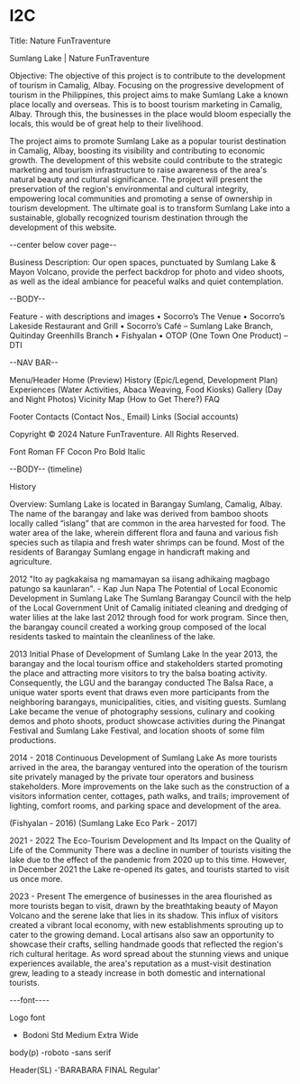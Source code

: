 # I2C

Title: Nature FunTraventure

Sumlang Lake | Nature FunTraventure

Objective: 
The objective of this project is to contribute to the development of tourism in Camalig, Albay. Focusing on the progressive development of tourism in the Philippines, this project aims to make Sumlang Lake a known place locally and overseas. This is to boost tourism marketing in Camalig, Albay. Through this, the businesses in the place would bloom especially the locals, this would be of great help to their livelihood.

The project aims to promote Sumlang Lake as a popular tourist destination in Camalig, Albay, boosting its visibility and contributing to economic growth. The development of this website could contribute to the strategic marketing and tourism infrastructure to raise awareness of the area's natural beauty and cultural significance. The project will present the preservation of the region's environmental and cultural integrity, empowering local communities and promoting a sense of ownership in tourism development. The ultimate goal is to transform Sumlang Lake into a sustainable, globally recognized tourism destination through the development of this website.

--center below cover page--

Business Description:
Our open spaces, punctuated by Sumlang Lake & Mayon Volcano, provide the perfect backdrop for photo and video shoots, as well as the ideal ambiance for peaceful walks and quiet contemplation.

--BODY-- <p></p>

Feature - with descriptions and images
•	Socorro’s The Venue
•	Socorro’s Lakeside Restaurant and Grill
•	Socorro’s Café – Sumlang Lake Branch, Quitinday Greenhills Branch
•	Fishyalan
•	OTOP (One Town One Product) – DTI

--NAV BAR--

Menu/Header
Home (Preview)
History (Epic/Legend, Development Plan)
Experiences (Water Activities, Abaca Weaving, Food Kiosks) 
Gallery (Day and Night Photos)
Vicinity Map (How to Get There?)
FAQ

Footer
Contacts (Contact Nos., Email)
Links (Social accounts)

Copyright © 2024 Nature FunTraventure. All Rights Reserved.

Font
Roman
FF Cocon Pro Bold Italic

--BODY-- (timeline)

History
 
Overview:
Sumlang Lake is located in Barangay Sumlang, Camalig, Albay. The name of the barangay and lake was derived from bamboo shoots locally called “islang” that are common in the area harvested for food. The water area of the lake, wherein different flora and fauna and various fish species such as tilapia and fresh water shrimps can be found. Most of the residents of Barangay Sumlang engage in handicraft making and agriculture. 


2012
"Ito ay pagkakaisa ng mamamayan sa iisang adhikaing magbago patungo sa kaunlaran". - Kap Jun Napa
The Potential of Local Economic Development in Sumlang Lake
	The Sumlang Barangay Council with the help of the Local Government Unit of Camalig initiated cleaning and dredging of water lilies at the lake last 2012 through food for work program. Since then, the barangay council created a working group composed of the local residents tasked to maintain the cleanliness of the lake.

2013
Initial Phase of Development of Sumlang Lake
In the year 2013, the barangay and the local tourism office and stakeholders started promoting the place and attracting more visitors to try the balsa boating activity. Consequently, the LGU and the barangay conducted The Balsa Race, a unique water sports event that draws even more participants from the neighboring barangays, municipalities, cities, and visiting guests. Sumlang Lake became the venue of photography sessions, culinary and cooking demos and photo shoots, product showcase activities during the Pinangat Festival and Sumlang Lake Festival, and location shoots of some film productions. 


2014 - 2018
Continuous Development of Sumlang Lake
As more tourists arrived in the area, the barangay ventured into the operation of the tourism site privately managed by the private tour operators and business stakeholders. More improvements on the lake such as the construction of a visitors information center, cottages, path walks, and trails; improvement of lighting, comfort rooms, and parking space and development of the area. 

(Fishyalan - 2016)
(Sumlang Lake Eco Park - 2017)

2021 - 2022
The Eco-Tourism Development and Its Impact on the Quality of Life of the Community
There was a decline in number of tourists visiting the lake due to the effect of the pandemic from 2020 up to this time. However, in December 2021 the Lake re-opened its gates, and tourists started to visit us once more.

2023 - Present
The emergence of businesses in the area flourished as more tourists began to visit, drawn by the breathtaking beauty of Mayon Volcano and the serene lake that lies in its shadow. This influx of visitors created a vibrant local economy, with new establishments sprouting up to cater to the growing demand. Local artisans also saw an opportunity to showcase their crafts, selling handmade goods that reflected the region's rich cultural heritage. As word spread about the stunning views and unique experiences available, the area's reputation as a must-visit destination grew, leading to a steady increase in both domestic and international tourists.

---font----

Logo font

- Bodoni Std Medium Extra Wide

body(p)
-roboto
-sans serif

Header(SL)
-'BARABARA FINAL Regular'
